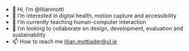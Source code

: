 - 👋 Hi, I’m @lilianmotti
- 👀 I’m interested in digital health, motion capture and accessibility
- 🌱 I’m currently teaching human-computer interaction
- 💞️ I’m looking to collaborate on design, development, evaluation and sustainability
- 📫 How to reach me lilian.mottiader@ul.ie

<!---
lilianmotti/lilianmotti is a ✨ special ✨ repository because its `README.md` (this file) appears on your GitHub profile.
You can click the Preview link to take a look at your changes.
--->

